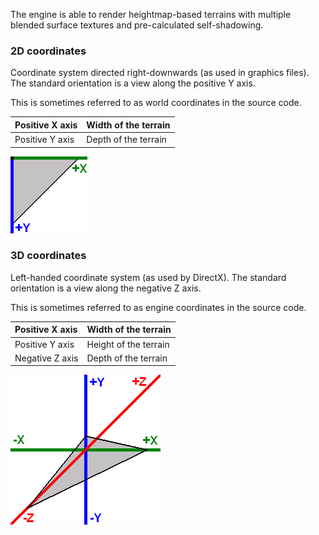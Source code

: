 The engine is able to render heightmap-based terrains with multiple blended surface textures and pre-calculated self-shadowing.

### 2D coordinates ###
Coordinate system directed right-downwards (as used in graphics files). The standard orientation is a view along the positive Y axis.

This is sometimes referred to as world coordinates in the source code.

| Positive X axis | Width of the terrain |
|:----------------|:---------------------|
| Positive Y axis | Depth of the terrain |

![](images/coord_2d.gif)


### 3D coordinates ###
Left-handed coordinate system (as used by DirectX). The standard orientation is a view along the negative Z axis.

This is sometimes referred to as engine coordinates in the source code.

| Positive X axis | Width of the terrain |
|:----------------|:---------------------|
| Positive Y axis | Height of the terrain |
| Negative Z axis | Depth of the terrain |

![](images/coord_3d.gif)